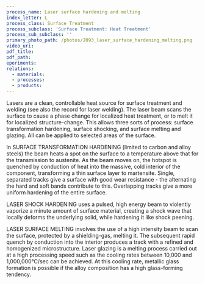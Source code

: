 ```yaml
---
process_name: Laser surface hardening and melting
index_letter: L
process_class: Surface Treatment
process_subclass: 'Surface Treatment: Heat Treatment'
process_sub_subclass: ''
primary_photo_path: /photos/2093_laser_surface_hardening_melting.png
video_uri:
pdf_title:
pdf_path:
eperiments:
relations:
  - materials:
  - processes:
  - products:
---
```


Lasers are a clean, controllable heat source for surface treatment and welding (see also the record for laser welding). The laser beam scans the surface to cause a phase change for localized heat treatment, or to melt it for localized structure-change. This allows three sorts of process: surface transformation hardening, surface shocking, and surface melting and glazing. All can be applied to selected areas of the surface.


In SURFACE TRANSFORMATION HARDENING (limited to carbon and alloy steels) the beam heats a spot on the surface to a temperature above that for the transmission to austenite. As the beam moves on, the hotspot is quenched by conduction of heat into the massive, cold interior of the component, transforming a thin surface layer to martensite. Single, separated tracks give a surface with good wear resistance - the alternating the hard and soft bands contribute to this. Overlapping tracks give a more uniform hardening of the entire surface.


LASER SHOCK HARDENING uses a pulsed, high energy beam to violently vaporize a minute amount of surface material, creating a shock wave that locally deforms the underlying solid, while hardening it like shock peening.


LASER SURFACE MELTING involves the use of a high intensity beam to scan the surface, protected by a shielding-gas, melting it. The subsequent rapid quench by conduction into the interior produces a track with a refined and homogenized microstructure. Laser glazing is a melting process carried out at a high processing speed such as the cooling rates between 10,000 and 1,000,000°C/sec can be achieved. At this cooling rate, metallic glass formation is possible if the alloy composition has a high glass-forming tendency.

